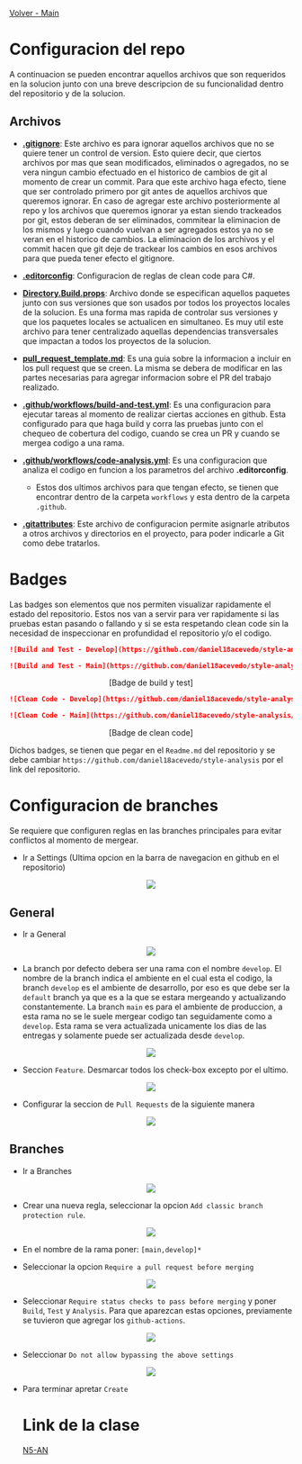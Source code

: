 [Volver - Main](https://github.com/IngSoft-DA2/DA2-Tecnologia)

# Configuracion del repo

A continuacion se pueden encontrar aquellos archivos que son requeridos en la solucion junto con una breve descripcion de su funcionalidad dentro del repositorio y de la solucion.

## Archivos

- **[.gitignore](https://github.com/daniel18acevedo/DA2-Tecnologia/blob/repo-configuration/.gitignore)**: Este archivo es para ignorar aquellos archivos que no se quiere tener un control de version. Esto quiere decir, que ciertos archivos por mas que sean modificados, eliminados o agregados, no se vera ningun cambio efectuado en el historico de cambios de git al momento de crear un commit. Para que este archivo haga efecto, tiene que ser controlado primero por git antes de aquellos archivos que queremos ignorar. En caso de agregar este archivo posteriormente al repo y los archivos que queremos ignorar ya estan siendo trackeados por git, estos deberan de ser eliminados, commitear la eliminacion de los mismos y luego cuando vuelvan a ser agregados estos ya no se veran en el historico de cambios. La eliminacion de los archivos y el commit hacen que git deje de trackear los cambios en esos archivos para que pueda tener efecto el gitignore.

- **[.editorconfig](https://github.com/daniel18acevedo/DA2-Tecnologia/blob/repo-configuration/.editorconfig)**: Configuracion de reglas de clean code para C#.

- **[Directory.Build.props](https://github.com/daniel18acevedo/DA2-Tecnologia/blob/repo-configuration/Directory.Build.props)**: Archivo donde se especifican aquellos paquetes junto con sus versiones que son usados por todos los proyectos locales de la solucion. Es una forma mas rapida de controlar sus versiones y que los paquetes locales se actualicen en simultaneo. Es muy util este archivo para tener centralizado aquellas dependencias transversales que impactan a todos los proyectos de la solucion.

- **[pull_request_template.md](https://github.com/daniel18acevedo/DA2-Tecnologia/blob/repo-configuration/pull_request_template.md)**: Es una guia sobre la informacion a incluir en los pull request que se creen. La misma se debera de modificar en las partes necesarias para agregar informacion sobre el PR del trabajo realizado.

- **[.github/workflows/build-and-test.yml](https://github.com/daniel18acevedo/DA2-Tecnologia/blob/repo-configuration/.github/workflows/build-and-test.yml)**: Es una configuracion para ejecutar tareas al momento de realizar ciertas acciones en github. Esta configurado para que haga build y corra las pruebas junto con el chequeo de cobertura del codigo, cuando se crea un PR y cuando se mergea codigo a una rama.

- **[.github/workflows/code-analysis.yml](https://github.com/daniel18acevedo/DA2-Tecnologia/blob/repo-configuration/.github/workflows/code-analysis.yml)**: Es una configuracion que analiza el codigo en funcion a los parametros del archivo **.editorconfig**.

  - Estos dos ultimos archivos para que tengan efecto, se tienen que encontrar dentro de la carpeta `workflows` y esta dentro de la carpeta `.github`.

- **[.gitattributes](https://github.com/daniel18acevedo/DA2-Tecnologia/blob/repo-configuration/.gitattributes)**: Este archivo de configuracion permite asignarle atributos a otros archivos y directorios en el proyecto, para poder indicarle a Git como debe tratarlos.

# Badges

Las badges son elementos que nos permiten visualizar rapidamente el estado del repositorio. Estos nos van a servir para ver rapidamente si las pruebas estan pasando o fallando y si se esta respetando clean code sin la necesidad de inspeccionar en profundidad el repositorio y/o el codigo.

```md
![Build and Test - Develop](https://github.com/daniel18acevedo/style-analysis/actions/workflows/build-and-test.yml/badge.svg?branch=develop&event=push)
```

```md
![Build and Test - Main](https://github.com/daniel18acevedo/style-analysis/actions/workflows/build-and-test.yml/badge.svg?branch=main&event=push)
```

<p align="center">
  [Badge de build y test]
</p>


```md
![Clean Code - Develop](https://github.com/daniel18acevedo/style-analysis/actions/workflows/build-and-test.yml/badge.svg?branch=develop&event=push)
```

```md
![Clean Code - Main](https://github.com/daniel18acevedo/style-analysis/actions/workflows/build-and-test.yml/badge.svg?branch=main&event=push)
```
<p align="center">
  [Badge de clean code]
</p>

Dichos badges, se tienen que pegar en el `Readme.md` del repositorio y se debe cambiar `https://github.com/daniel18acevedo/style-analysis` por el link del repositorio.

# Configuracion de branches

Se requiere que configuren reglas en las branches principales para evitar conflictos al momento de mergear.

- Ir a Settings (Ultima opcion en la barra de navegacion en github en el repositorio)
<p align="center">
<img src="images/image-1.png"/>
</p>

## General

- Ir a General
<p align="center">
<img src="images/image-10.png"/>
</p>

- La branch por defecto debera ser una rama con el nombre `develop`. El nombre de la branch indica el ambiente en el cual esta el codigo, la branch `develop` es el ambiente de desarrollo, por eso es que debe ser la `default` branch ya que es a la que se estara mergeando y actualizando constantemente. La branch `main` es para el ambiente de produccion, a esta rama no se le suele mergear codigo tan seguidamente como a `develop`. Esta rama se vera actualizada unicamente los dias de las entregas y solamente puede ser actualizada desde `develop`.

<p align="center">
<img src="images/image-7.png"/>
</p>

- Seccion `Feature`. Desmarcar todos los check-box excepto por el ultimo.

<p align="center">
<img src="images/image-11.png"/>
</p>

- Configurar la seccion de `Pull Requests` de la siguiente manera
<p align="center">
<img src="images/image-8.png"/>
</p>

## Branches

- Ir a Branches
<p align="center">
<img src="images/image-2.png"/>
</p>

- Crear una nueva regla, seleccionar la opcion `Add classic branch protection rule`.
<p align="center">
<img src="images/image-3.png"/>
</p>

- En el nombre de la rama poner: `[main,develop]*`

- Seleccionar la opcion `Require a pull request before merging`
<p align="center">
<img src="images/image-4.png"/>
</p>

- Seleccionar `Require status checks to pass before merging` y poner `Build`, `Test` y `Analysis`. Para que aparezcan estas opciones, previamente se tuvieron que agregar los `github-actions`.

<p align="center">
<img src="images/image-5.png"/>
</p>

- Seleccionar `Do not allow bypassing the above settings`

<p align="center">
<img src="images/image-6.png"/>
</p>

- Para terminar apretar `Create`

  # Link de la clase
  [N5-AN](https://vimeopro.com/universidadortfi/fi-6343-diseno-de-aplicaciones-2-70276-d2-n5a-an/video/1001858328)
